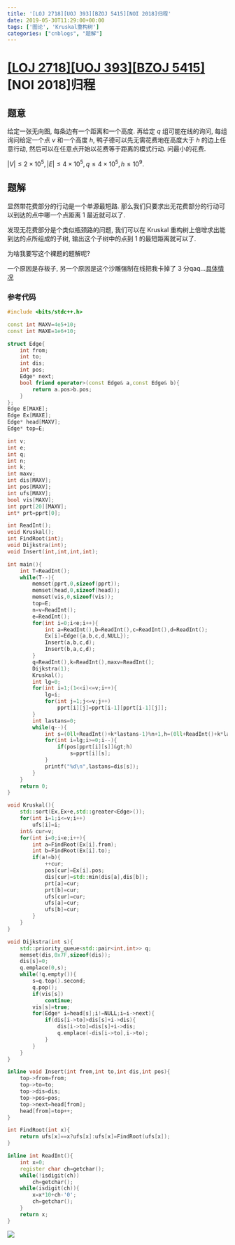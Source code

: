 ```yaml
---
title: '[LOJ 2718][UOJ 393][BZOJ 5415][NOI 2018]归程'
date: 2019-05-30T11:29:00+00:00
tags: ['图论', 'Kruskal重构树']
categories: ["cnblogs", "题解"]
---
```

# [[LOJ 2718]](https://loj.ac/problem/2718)[[UOJ 393]](http://uoj.ac/problem/393)[[BZOJ 5415]](https://www.lydsy.com/JudgeOnline/problem.php?id=5415)[NOI 2018]归程

## 题意

给定一张无向图, 每条边有一个距离和一个高度. 再给定 $q$ 组可能在线的询问, 每组询问给定一个点 $v$ 和一个高度 $h$, 鸭子德可以先无需花费地在高度大于 $h$ 的边上任意行动, 然后可以在任意点开始以花费等于距离的模式行动. 问最小的花费.

$|V|\le 2\times 10^5,|E|\le 4\times 10^5,q\le 4\times 10^5,h\le 10^9$.

## 题解

显然带花费部分的行动是一个单源最短路. 那么我们只要求出无花费部分的行动可以到达的点中哪一个点距离 $1$ 最近就可以了.

发现无花费部分是个类似瓶颈路的问题, 我们可以在 Kruskal 重构树上倍增求出能到达的点所组成的子树, 输出这个子树中的点到 $1$ 的最短距离就可以了.

为啥我要写这个裸题的题解呢?

一个原因是存板子, 另一个原因是这个沙雕强制在线把我卡掉了 $3$ 分qaq...[具体情况](http://wronganswer.blog.uoj.ac/blog/3701)

### 参考代码

```cpp
#include <bits/stdc++.h>

const int MAXV=4e5+10;
const int MAXE=1e6+10;

struct Edge{
	int from;
	int to;
	int dis;
	int pos;
	Edge* next;
	bool friend operator>(const Edge& a,const Edge& b){
		return a.pos>b.pos;
	}
};
Edge E[MAXE];
Edge Ex[MAXE];
Edge* head[MAXV];
Edge* top=E;

int v;
int e;
int q;
int n;
int k;
int maxv;
int dis[MAXV];
int pos[MAXV];
int ufs[MAXV];
bool vis[MAXV];
int pprt[20][MAXV];
int* prt=pprt[0];

int ReadInt();
void Kruskal();
int FindRoot(int);
void Dijkstra(int);
void Insert(int,int,int,int);

int main(){
	int T=ReadInt();
	while(T--){
		memset(pprt,0,sizeof(pprt));
		memset(head,0,sizeof(head));
		memset(vis,0,sizeof(vis));
		top=E;
		n=v=ReadInt();
		e=ReadInt();
		for(int i=0;i<e;i++){
			int a=ReadInt(),b=ReadInt(),c=ReadInt(),d=ReadInt();
			Ex[i]=Edge({a,b,c,d,NULL});
			Insert(a,b,c,d);
			Insert(b,a,c,d);
		}
		q=ReadInt(),k=ReadInt(),maxv=ReadInt();
		Dijkstra(1);
		Kruskal();
		int lg=0;
		for(int i=1;(1<<i)<=v;i++){
			lg=i;
			for(int j=1;j<=v;j++)
				pprt[i][j]=pprt[i-1][pprt[i-1][j]];
		}
		int lastans=0;
		while(q--){
			int s=(0ll+ReadInt()+k*lastans-1)%n+1,h=(0ll+ReadInt()+k*lastans)%(maxv+1);
			for(int i=lg;i>=0;i--){
				if(pos[pprt[i][s]]&gt;h)
					s=pprt[i][s];
			}
			printf("%d\n",lastans=dis[s]);
		}
	}
	return 0;
}

void Kruskal(){
	std::sort(Ex,Ex+e,std::greater<Edge>());
	for(int i=1;i<=v;i++)
		ufs[i]=i;
	int& cur=v;
	for(int i=0;i<e;i++){
		int a=FindRoot(Ex[i].from);
		int b=FindRoot(Ex[i].to);
		if(a!=b){
			++cur;
			pos[cur]=Ex[i].pos;
			dis[cur]=std::min(dis[a],dis[b]);
			prt[a]=cur;
			prt[b]=cur;
			ufs[cur]=cur;
			ufs[a]=cur;
			ufs[b]=cur;
		}
	}
}

void Dijkstra(int s){
	std::priority_queue<std::pair<int,int>> q;
	memset(dis,0x7F,sizeof(dis));
	dis[s]=0;
	q.emplace(0,s);
	while(!q.empty()){
		s=q.top().second;
		q.pop();
		if(vis[s])
			continue;
		vis[s]=true;
		for(Edge* i=head[s];i!=NULL;i=i->next){
			if(dis[i->to]>dis[s]+i->dis){
				dis[i->to]=dis[s]+i->dis;
				q.emplace(-dis[i->to],i->to);
			}
		}
	}
}

inline void Insert(int from,int to,int dis,int pos){
	top->from=from;
	top->to=to;
	top->dis=dis;
	top->pos=pos;
	top->next=head[from];
	head[from]=top++;
}

int FindRoot(int x){
	return ufs[x]==x?ufs[x]:ufs[x]=FindRoot(ufs[x]);
}

inline int ReadInt(){
	int x=0;
	register char ch=getchar();
	while(!isdigit(ch))
		ch=getchar();
	while(isdigit(ch)){
		x=x*10+ch-'0';
		ch=getchar();
	}
	return x;
}

```

![](https://example.com/image)
